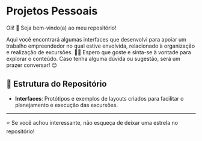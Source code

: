 # Projetos Pessoais

Oii! 👋 Seja bem-vindo(a) ao meu repositório! 

Aqui você encontrará algumas interfaces que desenvolvi para apoiar um trabalho empreendedor no qual estive envolvida, relacionado à organização e realização de excursões. 🚌✨ 
Espero que goste e sinta-se à vontade para explorar o conteúdo. Caso tenha alguma dúvida ou sugestão, será um prazer conversar! 😊

## 📂 Estrutura do Repositório
- **Interfaces**: Protótipos e exemplos de layouts criados para facilitar o planejamento e execução das excursões.

---

⭐ Se você achou interessante, não esqueça de deixar uma estrela no repositório!

